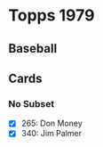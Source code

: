# Topps 1979 
## Baseball

## Cards

### No Subset
- [x] 265: Don Money<br>
- [x] 340: Jim Palmer<br>
